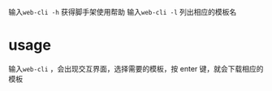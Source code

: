 输入`web-cli -h` 获得脚手架使用帮助
输入`web-cli -l` 列出相应的模板名

# usage

输入`web-cli` ，会出现交互界面，选择需要的模板，按 enter 键，就会下载相应的模板
